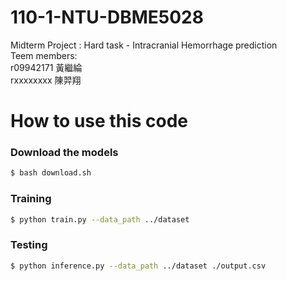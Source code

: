 # 110-1-NTU-DBME5028
Midterm Project : Hard task - Intracranial Hemorrhage prediction \
Teem members:\
r09942171 黃繼綸 \
rxxxxxxxx 陳羿翔

# How to use this code
### Download the models
```bash
$ bash download.sh
```

### Training
```bash
$ python train.py --data_path ../dataset
```

### Testing
```bash
$ python inference.py --data_path ../dataset ./output.csv
```

